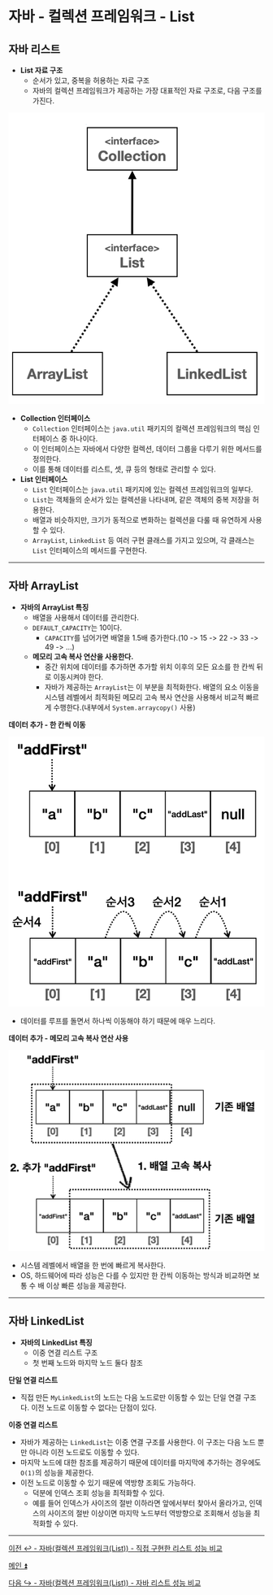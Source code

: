 # 자바 - 컬렉션 프레임워크 - List

## 자바 리스트

- **List 자료 구조**
  - 순서가 있고, 중복을 허용하는 자료 구조
  - 자바의 컬렉션 프레임워크가 제공하는 가장 대표적인 자료 구조로, 다음 구조를 가진다.

![img_13.png](image/img_13.png)

- **Collection 인터페이스**
  - `Collection` 인터페이스는 `java.util` 패키지의 컬렉션 프레임워크의 핵심 인터페이스 중 하나이다.
  - 이 인터페이스는 자바에서 다양한 컬렉션, 데이터 그룹을 다루기 위한 메서드를 정의한다.
  - 이를 통해 데이터를 리스트, 셋, 큐 등의 형태로 관리할 수 있다.
- **List 인터페이스**
  - `List` 인터페이스는 `java.util` 패키지에 있는 컬렉션 프레임워크의 일부다.
  - `List`는 객체들의 순서가 있는 컬렉션을 나타내며, 같은 객체의 중복 저장을 허용한다.
  - 배열과 비슷하지만, 크기가 동적으로 변화하는 컬렉션을 다룰 때 유연하게 사용할 수 있다.
  - `ArrayList`, `LinkedList` 등 여러 구현 클래스를 가지고 있으며, 각 클래스는 `List` 인터페이스의 메서드를 구현한다.

---

## 자바 ArrayList

- **자바의 ArrayList 특징**
  - 배열을 사용해서 데이터를 관리한다.
  - `DEFAULT_CAPACITY`는 10이다.
    - `CAPACITY`를 넘어가면 배열을 1.5배 증가한다.(10 -> 15 -> 22 -> 33 -> 49 -> ...)
  - **메모리 고속 복사 연산을 사용한다.**
    - 중간 위치에 데이터를 추가하면 추가할 위치 이후의 모든 요소를 한 칸씩 뒤로 이동시켜야 한다.
    - 자바가 제공하는 `ArrayList`는 이 부분을 최적화한다. 배열의 요소 이동을 시스템 레벨에서 최적화된 메모리 고속 복사 연산을 사용해서
    비교적 빠르게 수행한다.(내부에서 `System.arraycopy()` 사용)

**데이터 추가 - 한 칸씩 이동**

![img_14.png](image/img_14.png)

- 데이터를 루프를 돌면서 하나씩 이동해야 하기 때문에 매우 느리다.

**데이터 추가 - 메모리 고속 복사 연산 사용**

![img_15.png](image/img_15.png)

- 시스템 레벨에서 배열을 한 번에 빠르게 복사한다.
- OS, 하드웨어에 따라 성능은 다를 수 있지만 한 칸씩 이동하는 방식과 비교하면 보통 수 배 이상 빠른 성능을 제공한다.

---

## 자바 LinkedList

- **자바의 LinkedList 특징**
  - 이중 연결 리스트 구조
  - 첫 번째 노드와 마지막 노드 둘다 참조

**단일 연결 리스트**

- 직접 만든 `MyLinkedList`의 노드는 다음 노드로만 이동할 수 있는 단일 연결 구조다. 이전 노드로 이동할 수 없다는 단점이 있다.

**이중 연결 리스트**

- 자바가 제공하는 `LinkedList`는 이중 연결 구조를 사용한다. 이 구조는 다음 노드 뿐만 아니라 이전 노드로도 이동할 수 있다.
- 마지막 노드에 대한 참조를 제공하기 때문에 데이터를 마지막에 추가하는 경우에도 `O(1)`의 성능을 제공한다.
- 이전 노드로 이동할 수 있기 때문에 역방향 조회도 가능하다.
  - 덕분에 인덱스 조회 성능을 최적화할 수 있다.
  - 예를 들어 인덱스가 사이즈의 절반 이하라면 앞에서부터 찾아서 올라가고, 인덱스의 사이즈의 절반 이상이면 마지막 노드부터 역방향으로 조회해서 성능을 최적화할 수 있다.

---

[이전 ↩️ - 자바(컬렉션 프레임워크(List)) - 직접 구현한 리스트 성능 비교]()

[메인 ⏫](https://github.com/genesis12345678/TIL/blob/main/Java/mid_2/Main.md)

[다음 ↪️ - 자바(컬렉션 프레임워크(List)) - 자바 리스트 성능 비교]()